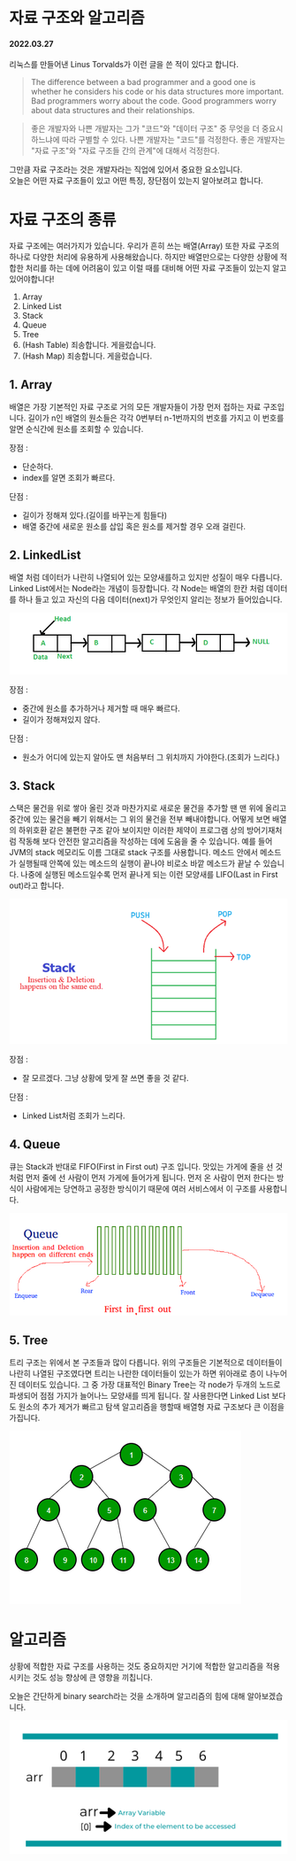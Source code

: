 # 자료 구조와 알고리즘
#### 2022.03.27

리눅스를 만들어낸 Linus Torvalds가 이런 글을 쓴 적이 있다고 합니다.

> The difference between a bad programmer and a good one is whether he considers his code or his data structures more important. Bad programmers worry about the code. Good programmers worry about data structures and their relationships.

> 좋은 개발자와 나쁜 개발자는 그가 "코드"와 "데이터 구조" 중 무엇을 더 중요시 하느냐에 따라 구별할 수 있다. 나쁜 개발자는 "코드"를 걱정한다. 좋은 개발자는 "자료 구조"와 "자료 구조들 간의 관계"에 대해서 걱정한다.

그만큼 자료 구조라는 것은 개발자라는 직업에 있어서 중요한 요소입니다.  
오늘은 어떤 자료 구조들이 있고 어떤 특징, 장단점이 있는지 알아보려고 합니다.

# 자료 구조의 종류

자료 구조에는 여러가지가 있습니다. 우리가 흔히 쓰는 배열(Array) 또한 자료 구조의 하나로 다양한 처리에 유용하게 사용해왔습니다. 하지만 배열만으로는 다양한 상황에 적합한 처리를 하는 데에 어려움이 있고 이럴 때를 대비해 어떤 자료 구조들이 있는지 알고 있어야합니다!

1. Array
2. Linked List
3. Stack
4. Queue
5. Tree
6. (Hash Table) 죄송합니다. 게을렀습니다.
7. (Hash Map) 죄송합니다. 게을렀습니다.

## 1. Array

 배열은 가장 기본적인 자료 구조로 거의 모든 개발자들이 가장 먼저 접하는 자료 구조입니다. 길이가 n인 배열의 원소들은 각각 0번부터 n-1번까지의 번호를 가지고 이 번호를 알면 순식간에 원소를 조회할 수 있습니다.

 장점 :
- 단순하다.
- index를 알면 조회가 빠르다.

단점 :
- 길이가 정해져 있다.(길이를 바꾸는게 힘들다)
- 배열 중간에 새로운 원소를 삽입 혹은 원소를 제거할 경우 오래 걸린다.

## 2. LinkedList

 배열 처럼 데이터가 나란히 나열되어 있는 모양새를하고 있지만 성질이 매우 다릅니다. Linked List에서는 Node라는 개념이 등장합니다. 각 Node는 배열의 한칸 처럼 데이터를 하나 들고 있고 자신의 다음 데이터(next)가 무엇인지 알리는 정보가 들어있습니다. 

 ![LinkedList](./Linkedlist.png)

 장점 : 
 - 중간에 원소를 추가하거나 제거할 때 매우 빠르다.
 - 길이가 정해져있지 않다.

 단점 : 
 - 원소가 어디에 있는지 알아도 맨 처음부터 그 위치까지 가야한다.(조회가 느리다.)

 ## 3. Stack

  스택은 물건을 위로 쌓아 올린 것과 마찬가지로 새로운 물건을 추가할 땐 맨 위에 올리고 중간에 있는 물건을 빼기 위해서는 그 위의 물건을 전부 빼내야합니다. 어떻게 보면 배열의 하위호환 같은 불편한 구조 같아 보이지만 이러한 제약이 프로그램 상의 방어기재처럼 작동해 보다 안전한 알고리즘을 작성하는 데에 도움을 줄 수 있습니다. 예를 들어 JVM의 stack 메모리도 이름 그대로 stack 구조를 사용합니다. 메소드 안에서 메소드가 실행될때 안쪽에 있는 메소드의 실행이 끝나야 비로소 바깥 메소드가 끝날 수 있습니다. 나중에 실행된 메소드일수록 먼저 끝나게 되는 이런 모양새를 LIFO(Last in First out)라고 합니다.

![Stack](Stack.png)

  장점 :
  - 잘 모르겠다. 그냥 상황에 맞게 잘 쓰면 좋을 것 같다. 
  
  단점 :
  - Linked List처럼 조회가 느리다.

  ## 4. Queue

  큐는 Stack과 반대로 FIFO(First in First out) 구조 입니다. 맛있는 가게에 줄을 선 것 처럼 먼저 줄에 선 사람이 먼저 가게에 들어가게 됩니다. 먼저 온 사람이 먼저 한다는 방식이 사람에게는 당연하고 공정한 방식이기 때문에 여러 서비스에서 이 구조를 사용합니다.

![Queue](Queue.png)

## 5. Tree

트리 구조는 위에서 본 구조들과 많이 다릅니다. 위의 구조들은 기본적으로 데이터들이 나란히 나열된 구조였다면 트리는 나란한 데이터들이 있는가 하면 위아래로 층이 나누어진 데이터도 있습니다. 
그 중 가장 대표적인 Binary Tree는 각 node가 두개의 노드로 파생되어 점점 가지가 늘어나느 모양새를 띄게 됩니다. 잘 사용한다면 Linked List 보다도 원소의 추가 제거가 빠르고 탐색 알고리즘을 행할때 배열형 자료 구조보다 큰 이점을 가집니다.

![BinaryTree](Binarytree.png)

# 알고리즘

상황에 적합한 자료 구조를 사용하는 것도 중요하지만 거기에 적합한 알고리즘을 적용 시키는 것도 성능 향상에 큰 영향을 끼칩니다.

오늘은 간단하게 binary search라는 것을 소개하며 알고리즘의 힘에 대해 알아보겠습니다. 

![array](array.png)